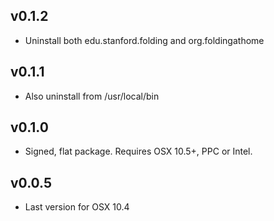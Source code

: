 ## v0.1.2
- Uninstall both edu.stanford.folding and org.foldingathome

## v0.1.1
- Also uninstall from /usr/local/bin

## v0.1.0
 - Signed, flat package. Requires OSX 10.5+, PPC or Intel.

## v0.0.5
 - Last version for OSX 10.4
